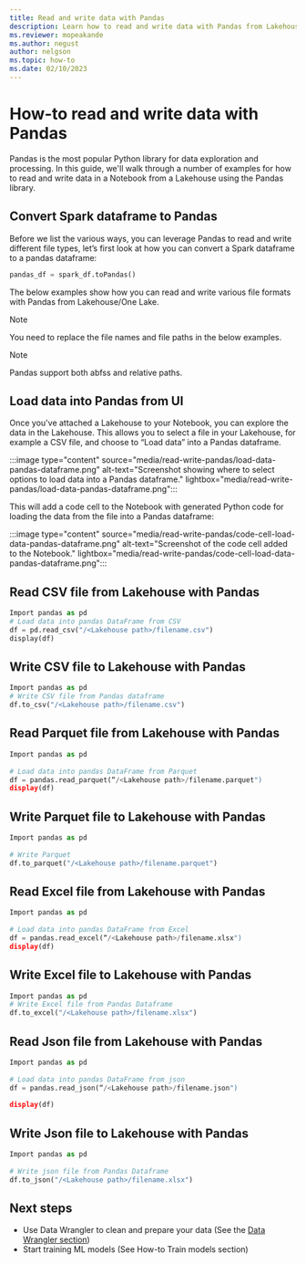 ```yaml
---
title: Read and write data with Pandas
description: Learn how to read and write data with Pandas from Lakehouse.
ms.reviewer: mopeakande
ms.author: negust
author: nelgson
ms.topic: how-to
ms.date: 02/10/2023
---
```


# How-to read and write data with Pandas

Pandas is the most popular Python library for data exploration and processing. In this guide, we'll walk through a number of examples for how to read and write data in a Notebook from a Lakehouse using the Pandas library.

## Convert Spark dataframe to Pandas

Before we list the various ways, you can leverage Pandas to read and write different file types, let’s first look at how you can convert a Spark dataframe to a pandas dataframe:

```Python
pandas_df = spark_df.toPandas() 
```

The below examples show how you can read and write various file formats with Pandas from Lakehouse/One Lake.

> [!NOTE]
> You need to replace the file names and file paths in the below examples.

> [!NOTE]
> Pandas support both abfss and relative paths.  

## Load data into Pandas from UI

Once you've attached a Lakehouse to your Notebook, you can explore the data in the Lakehouse. This allows you to select a file in your Lakehouse, for example a CSV file, and choose to “Load data” into a Pandas dataframe.

:::image type="content" source="media/read-write-pandas/load-data-pandas-dataframe.png" alt-text="Screenshot showing where to select options to load data into a Pandas dataframe." lightbox="media/read-write-pandas/load-data-pandas-dataframe.png":::

This will add a code cell to the Notebook with generated Python code for loading the data from the file into a Pandas dataframe:

:::image type="content" source="media/read-write-pandas/code-cell-load-data-pandas-dataframe.png" alt-text="Screenshot of the code cell added to the Notebook." lightbox="media/read-write-pandas/code-cell-load-data-pandas-dataframe.png":::

## Read CSV file from Lakehouse with Pandas

```Python
Import pandas as pd 
# Load data into pandas DataFrame from CSV 
df = pd.read_csv("/<Lakehouse path>/filename.csv") 
display(df) 
```

## Write CSV file to Lakehouse with Pandas

```Python
Import pandas as pd 
# Write CSV file from Pandas dataframe 
df.to_csv("/<Lakehouse path>/filename.csv") 
```

## Read Parquet file from Lakehouse with Pandas

```Python
Import pandas as pd 
 
# Load data into pandas DataFrame from Parquet 
df = pandas.read_parquet(“/<Lakehouse path>/filename.parquet") 
display(df) 
```

## Write Parquet file to Lakehouse with Pandas

```Python
Import pandas as pd 
 
# Write Parquet 
df.to_parquet("/<Lakehouse path>/filename.parquet") 
```

## Read Excel file from Lakehouse with Pandas

```Python
Import pandas as pd 
 
# Load data into pandas DataFrame from Excel 
df = pandas.read_excel(“/<Lakehouse path>/filename.xlsx") 
display(df) 
```

## Write Excel file to Lakehouse with Pandas

```Python
Import pandas as pd 
# Write Excel file from Pandas Dataframe  
df.to_excel("/<Lakehouse path>/filename.xlsx") 
```

## Read Json file from Lakehouse with Pandas

```Python
Import pandas as pd 
 
# Load data into pandas DataFrame from json 
df = pandas.read_json(“/<Lakehouse path>/filename.json") 
 
display(df) 
```

## Write Json file to Lakehouse with Pandas

```Python
Import pandas as pd 
 
# Write json file from Pandas Dataframe  
df.to_json("/<Lakehouse path>/filename.xlsx") 
```

## Next steps

- Use Data Wrangler to clean and prepare your data (See the [Data Wrangler section](data-wrangler.md))
- Start training ML models (See How-to Train models section)

